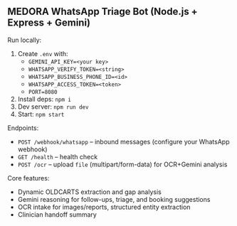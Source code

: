 ## MEDORA WhatsApp Triage Bot (Node.js + Express + Gemini)

Run locally:

1. Create `.env` with:
   - `GEMINI_API_KEY=<your key>`
   - `WHATSAPP_VERIFY_TOKEN=<string>`
   - `WHATSAPP_BUSINESS_PHONE_ID=<id>`
   - `WHATSAPP_ACCESS_TOKEN=<token>`
   - `PORT=8080`
2. Install deps: `npm i`
3. Dev server: `npm run dev`
4. Start: `npm start`

Endpoints:
- `POST /webhook/whatsapp` – inbound messages (configure your WhatsApp webhook)
- `GET /health` – health check
- `POST /ocr` – upload `file` (multipart/form-data) for OCR+Gemini analysis

Core features:
- Dynamic OLDCARTS extraction and gap analysis
- Gemini reasoning for follow-ups, triage, and booking suggestions
- OCR intake for images/reports, structured entity extraction
- Clinician handoff summary




